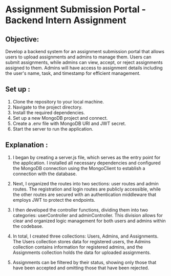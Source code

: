 # Assignment Submission Portal - Backend Intern Assignment 

## Objective:
Develop a backend system for an assignment submission portal that allows users to upload assignments and admins to manage them. Users can submit assignments, while admins can view, accept, or reject assignments assigned to them. Admins will have access to assignment details including the user's name, task, and timestamp for efficient management.


## Set up :
1. Clone the repository to your local machine.
2. Navigate to the project directory.
3. Install the required dependencies.
4. Set up a new MongoDB project and connect.
5. Create a .env file with MongoDB URI and JWT secret.
6. Start the server to run the application.


## Explanation :
1. I began by creating a server.js file, which serves as the entry point for the application. I installed all necessary dependencies and configured the MongoDB connection using the MongoClient to establish a connection with the database.

2. Next, I organized the routes into two sections: user routes and admin routes. The registration and login routes are publicly accessible, while the other routes are secured with an authentication middleware that employs JWT to protect the endpoints.

3. I then developed the controller functions, dividing them into two categories: userController and adminController. This division allows for clear and organized logic management for both users and admins within the codebase.

4. In total, I created three collections: Users, Admins, and Assignments. The Users collection stores data for registered users, the Admins collection contains information for registered admins, and the Assignments collection holds the data for uploaded assignments.

5. Assignments can be filtered by their status, showing only those that have been accepted and omitting those that have been rejected.

